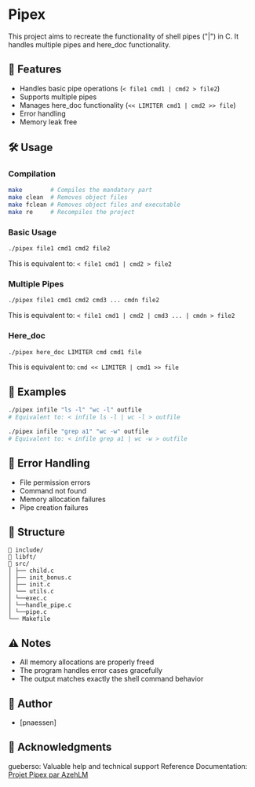 # Pipex

This project aims to recreate the functionality of shell pipes ("|") in C. It handles multiple pipes and here_doc functionality.

## 🎯 Features

- Handles basic pipe operations (`< file1 cmd1 | cmd2 > file2`)
- Supports multiple pipes
- Manages here_doc functionality (`<< LIMITER cmd1 | cmd2 >> file`)
- Error handling
- Memory leak free

## 🛠️ Usage

### Compilation

```bash
make        # Compiles the mandatory part
make clean  # Removes object files
make fclean # Removes object files and executable
make re     # Recompiles the project
```

### Basic Usage

```bash
./pipex file1 cmd1 cmd2 file2
```
This is equivalent to: `< file1 cmd1 | cmd2 > file2`

### Multiple Pipes

```bash
./pipex file1 cmd1 cmd2 cmd3 ... cmdn file2
```
This is equivalent to: `< file1 cmd1 | cmd2 | cmd3 ... | cmdn > file2`

### Here_doc

```bash
./pipex here_doc LIMITER cmd cmd1 file
```
This is equivalent to: `cmd << LIMITER | cmd1 >> file`

## 📝 Examples

```bash
./pipex infile "ls -l" "wc -l" outfile
# Equivalent to: < infile ls -l | wc -l > outfile

./pipex infile "grep a1" "wc -w" outfile
# Equivalent to: < infile grep a1 | wc -w > outfile
```

## 🚨 Error Handling

- File permission errors
- Command not found
- Memory allocation failures
- Pipe creation failures

## 🎯 Structure
```
📁 include/
📁 libft/
📁 src/ 
│ ├── child.c 
│ ├── init_bonus.c 
│ ├── init.c
│ └── utils.c
│ └──exec.c
│ └──handle_pipe.c
│ └──pipe.c
└── Makefile
```
## ⚠️ Notes

- All memory allocations are properly freed
- The program handles error cases gracefully
- The output matches exactly the shell command behavior

## 👤 Author

- [pnaessen]

## 🙏 Acknowledgments

gueberso: Valuable help and technical support
Reference Documentation: [Projet Pipex par AzehLM](https://github.com/AzehLM/pipex)
